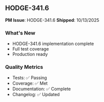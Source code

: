 ## HODGE-341.6

**PM Issue**: HODGE-341.6
**Shipped**: 10/13/2025

### What's New
- HODGE-341.6 implementation complete
- Full test coverage
- Production ready

### Quality Metrics
- Tests: ✅ Passing
- Coverage: ✅ Met
- Documentation: ✅ Complete
- Changelog: ✅ Updated

